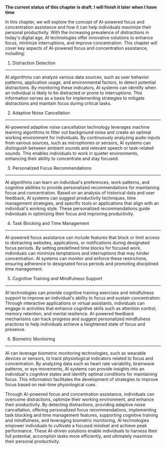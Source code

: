 **The current status of this chapter is draft. I will finish it later when I have time**

In this chapter, we will explore the concept of AI-powered focus and concentration assistance and how it can help individuals maximize their personal productivity. With the increasing prevalence of distractions in today's digital age, AI technologies offer innovative solutions to enhance focus, minimize interruptions, and improve concentration. This chapter will cover key aspects of AI-powered focus and concentration assistance, including:

1. Distraction Detection
------------------------

AI algorithms can analyze various data sources, such as user behavior patterns, application usage, and environmental factors, to detect potential distractions. By monitoring these indicators, AI systems can identify when an individual is likely to be distracted or prone to interruptions. This information serves as a basis for implementing strategies to mitigate distractions and maintain focus during critical tasks.

2. Adaptive Noise Cancellation
------------------------------

AI-powered adaptive noise cancellation technology leverages machine learning algorithms to filter out background noise and create an optimal working environment for individuals. By continuously analyzing audio inputs from various sources, such as microphones or sensors, AI systems can distinguish between ambient sounds and relevant speech or task-related sounds. This enables individuals to work in quieter environments, enhancing their ability to concentrate and stay focused.

3. Personalized Focus Recommendations
-------------------------------------

AI algorithms can learn an individual's preferences, work patterns, and cognitive abilities to provide personalized recommendations for maintaining focus and concentration. Based on an analysis of historical data and user feedback, AI systems can suggest productivity techniques, time management strategies, and specific tools or applications that align with an individual's working style. These personalized recommendations guide individuals in optimizing their focus and improving productivity.

4. Task Blocking and Time Management
------------------------------------

AI-powered focus assistance can include features that block or limit access to distracting websites, applications, or notifications during designated focus periods. By setting predefined time blocks for focused work, individuals can minimize temptations and interruptions that may hinder concentration. AI systems can monitor and enforce these restrictions, ensuring adherence to designated focus periods and promoting disciplined time management.

5. Cognitive Training and Mindfulness Support
---------------------------------------------

AI technologies can provide cognitive training exercises and mindfulness support to improve an individual's ability to focus and sustain concentration. Through interactive applications or virtual assistants, individuals can engage in activities that enhance cognitive skills such as attention control, memory retention, and mental resilience. AI-powered feedback mechanisms can track progress and suggest personalized mindfulness practices to help individuals achieve a heightened state of focus and presence.

6. Biometric Monitoring
-----------------------

AI can leverage biometric monitoring technologies, such as wearable devices or sensors, to track physiological indicators related to focus and concentration. By analyzing data such as heart rate variability, brainwave patterns, or eye movements, AI systems can provide insights into an individual's cognitive states and identify optimal conditions for maintaining focus. This information facilitates the development of strategies to improve focus based on real-time physiological cues.

Through AI-powered focus and concentration assistance, individuals can overcome distractions, optimize their working environment, and enhance their productivity. By detecting distractions, providing adaptive noise cancellation, offering personalized focus recommendations, implementing task blocking and time management features, supporting cognitive training and mindfulness, and leveraging biometric monitoring, AI technologies empower individuals to cultivate a focused mindset and achieve peak performance. These AI-driven solutions enable individuals to harness their full potential, accomplish tasks more efficiently, and ultimately maximize their personal productivity.
